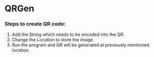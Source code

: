 # QRGen

### Steps to create QR code:
1. Add the String which needs to be encoded into the QR.
2. Change the Location to store the image.
3. Run the program and QR will be generated at previously mentioned location.